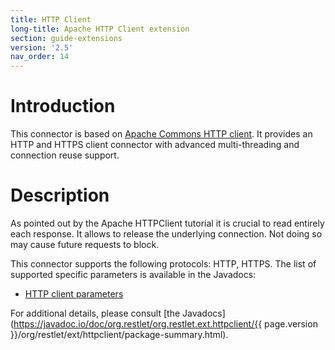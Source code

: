 ```yaml
---
title: HTTP Client
long-title: Apache HTTP Client extension
section: guide-extensions
version: '2.5'
nav_order: 14
---
```

# Introduction

This connector is based on [Apache Commons HTTP
client](https://hc.apache.org/httpcomponents-client-ga/index.html).
It provides an HTTP and HTTPS client connector with advanced
multi-threading and connection reuse support.

# Description

As pointed out by the Apache HTTPClient tutorial it is crucial to read
entirely each response. It allows to release the underlying connection.
Not doing so may cause future requests to block.

This connector supports the following protocols: HTTP, HTTPS. The list
of supported specific parameters is available in the Javadocs:

-   [HTTP client
    parameters](https://javadoc.io/static/org.restlet/org.restlet.ext.httpclient/2.5.1/org/restlet/ext/httpclient/HttpClientHelper.html)

For additional details, please consult [the
Javadocs](https://javadoc.io/doc/org.restlet/org.restlet.ext.httpclient/{{ page.version }}/org/restlet/ext/httpclient/package-summary.html).
